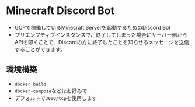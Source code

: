 # Minecraft Discord Bot
- GCPで稼働しているMinecraft Serverを起動するためのDiscord Bot
- プリエンプティブインスタンスで、終了してしまった場合にサーバー側からAPIを叩くことで、Discordの方に終了したことを知らせるメッセージを送信することができます。

## 環境構築
- `docker build .`
- `docker-compose`などはお好みで
- デフォルトで`3000/tcp`を使用します